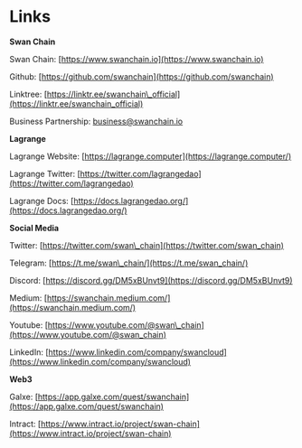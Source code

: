 # Links

**Swan Chain**

Swan Chain: [https://www.swanchain.io](https://www.swanchain.io)

Github: [https://github.com/swanchain](https://github.com/swanchain)

Linktree: [https://linktr.ee/swanchain\_official](https://linktr.ee/swanchain_official)

Business Partnership:  business@swanchain.io

**Lagrange**

Lagrange Website: [https://lagrange.computer](https://lagrange.computer/)

Lagrange Twitter: [https://twitter.com/lagrangedao](https://twitter.com/lagrangedao)

Lagrange Docs: [https://docs.lagrangedao.org/](https://docs.lagrangedao.org/)

**Social Media**

Twitter: [https://twitter.com/swan\_chain](https://twitter.com/swan_chain)

Telegram: [https://t.me/swan\_chain/](https://t.me/swan_chain/)

Discord: [https://discord.gg/DM5xBUnvt9](https://discord.gg/DM5xBUnvt9)

Medium: [https://swanchain.medium.com/](https://swanchain.medium.com/)

Youtube: [https://www.youtube.com/@swan\_chain](https://www.youtube.com/@swan_chain)

LinkedIn: [https://www.linkedin.com/company/swancloud](https://www.linkedin.com/company/swancloud)

**Web3**

Galxe: [https://app.galxe.com/quest/swanchain](https://app.galxe.com/quest/swanchain)

Intract: [https://www.intract.io/project/swan-chain](https://www.intract.io/project/swan-chain)

